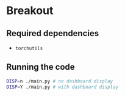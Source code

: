 # Breakout

## Required dependencies
* `torchutils`


## Running the code

```bash
DISP=n ./main.py # no dashboard display
DISP=Y ./main.py # with dashboard display
```